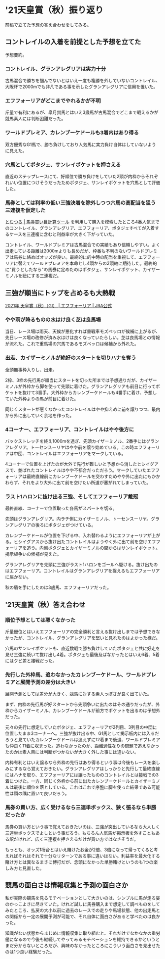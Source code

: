 # '21天皇賞（秋）振り返り

<!-- https://note.com/mistbind_artisan/n/n99397b5dfec8 -->

前稿で立てた予想の答え合わせをしてみる。

## コントレイルの入着を前提とした予想を立てた

予想要約。

### コントレイル、グランアレグリアは実力十分

古馬混合で勝ちを掴んでないとはいえ一度も複勝を外していないコントレイル、大阪杯で2000mでも非凡である事を示したグランアレグリアに信用を置いた。

### エフフォーリアがどこまでやれるかが不明

斤量で有利にあるが、皐月賞馬とはいえ3歳馬が古馬混合でどこまで戦えるかが競馬素人には判断困難だった。

### ワールドプレミア、カレンブーケドールも3着内はあり得る

双方優秀なG1馬で、勝ち負けしており人気馬に実力負け自体はしていないように見えた。

### 穴馬としてポタジェ、サンレイポケットを押さえる

直近のステップレースにて、好順位で勝ち負けをしていた2頭が内枠からそれぞれいい位置につけそうだったためポタジェ、サンレイポケットを穴馬として評価した。

### 馬券としては利率の低い三強決着を除外しつつ穴馬の高配当を狙う三連複を仮定した

[とむつる | 馬券買い目計算ツール](https://tom.tokyokeibajo.com/baken) を利用して購入を模索したところ4番人気までのコントレイル、グランアレグリア、エフフォーリア、ポタジェすべてが入着するケースを三連複に含むと利益率が大きく下がっていた。

コントレイル、ワールドプレミアは古馬混合での実績もあり信頼しやすい。よく出走している距離は2000mよりも長めだが、枠番も不利のないワールドプレミアは馬券に絡めばオッズが良い。最終的に的中時の配当を重視して、エフフォーリアに替えてワールドプレミアを本命とし4頭からの2頭軸に期待した。最終的に"買うとしたなら"の馬券に定めたのはポタジェ、サンレイポケット、カイザーミノルを紐にする三連複だ。

## 三強が順当にトップを占めるも大熱戦

[2021年 天皇賞（秋）（GⅠ） | エフフォーリア | JRA公式](https://www.youtube.com/watch?v=GeOEdIzxRI4)

### やや雨が降るものの水はけ良く芝は良馬場

当日、レース場は雨天、天候が悪化すれば重戦車モズベッロが候補に上がるが、先日レース場の改修が済み水はけは良くなっていたらしい。芝は良馬場との情報が流れた。これで重馬場の穴馬であるモズベッロは候補から外れた。

### 出走、カイザーミノルが絶好のスタートを切りハナを奪う

全頭無事枠入りし、出走。

2枠、3枠の先行馬が順当にスタートを切った所までは予想通りだが、カイザーミノルが外枠から脚を使って先頭に着けた。グランアレグリアも前目に行ってポケットを抜けて3番手。大外枠からカレンブーケドールも4番手に着け、予想していた外枠よりの馬が前目に着けた。

同じくスタートが悪くなかったコントレイルはやや抑えめに前を譲りつつ、最内から外に出していく余地を作った。

### 4コーナー、エフフォーリア、コントレイルはやや後方に

バックストレッチを終え1000mを過ぎ、先頭カイザーミノル、2番手にはグランアレグリア。トーセンスーリヤはやや前を譲り始めている。この時エフフォーリアは中団、コントレイルはエフフォーリアをマークしている。

4コーナーで位置を上げたのが大外で先行が難しいと予想から消したヒシイグアスで、並ばれたコントレイルはやや不都合だっただろう。マークしていたエフフォーリアは最終直線前にカレンブーケドールを交わすためやや外に出たにもかかわらず、それをより大外に出て前を空けたい所道が塞がれてしまっていた。

### ラスト1ハロンに抜け出る三強、そしてエフフォーリア戴冠

最終直線、コーナーで位置取った各馬がスパートを切る。

先頭はグランアレグリア。内ラチ側にカイザーミノル、トーセンスーリヤ。グランアレグリアの後ろにポタジェがつけている。

カレンブーケドールが位置を下げる中、入れ替わるようにエフフォーリアが上がる。ヒシイグアスから抜け出たコントレイルはようやく外に出て前を空けエフフォーリアを追う。内側ポタジェとカイザーミノルの間からはサンレイポケット。掲示板争いの候補が見えた。

グランアレグリアを先頭に三強がラスト1ハロンをゴールへ駆ける。抜け出たのはエフフォーリア。コントレイルはグランアレグリアを捉えるもエフフォーリアに届かない。

秋の盾を手にしたのは3歳馬、エフフォーリアだった。

## '21天皇賞（秋）答え合わせ

### 順位予想としては悪くなかった

斤量優位とはいえエフフォーリアの完全勝利と言える抜け出しまでは予想できなかったが、コントレイル、グランアレグリアを堅いと見れたのはよかった様だ。

穴馬のサンレイポケットも、直近数戦で勝ち負けしていたポタジェと共に好走を見せ三強に続いて抜け出し4着。ポタジェも最後及ばなかったとはいえ6着、5着にはクビ差と接戦だった。

### 先行した外枠馬、追わなかったカレンブーケドール、ワールドプレミアと展開予測の差分は大きい

展開予測としては差分が大きく、競馬に対する素人っぽさが良く出ていた。

まず、内枠の先行馬が好スタートから先頭争いに出たのはその通りだったが、外枠からカイザーミノル、カレンブーケドールが前方でポケットを出るのは予想外だった。

元々の先行に想定していたポタジェ、エフフォーリアが2列目、3列目の中団に位置したまま3コーナーへ。三強が抜け出る中、G1馬として掲示板内には入るだろうと見ていたカレンブーケドールは追えずに12着まで後退、ワールドプレミアも仲良く11着に収まった。追わなかったのか、距離適性なりの問題で追えなかったのかは素人目には判断がつかないが大きく外した事には違いない。

内枠有利とはいえ譲るなら外枠の先行はあり得るという事は今後もレースを楽しみにするなら覚えておきたい。グランアレグリアはしっかりと先行して最終直線にはハナを取り、エフフォーリアには譲ったもののコントレイルとは接戦での3着につけた。一方、同じく外枠から前に出たカレンブーケドールとカイザーミノルは最後に順位を落としている。これはこれで序盤に脚を使った結果である可能性は頭の隅に置いて良いだろう。

### 馬券の買い方、広く受けるなら三連単ボックス、狭く張るなら単勝だったか

馬券の買い方という事で覚えておきたいのは、三強が突出しているなら大人しく三連単ボックスでよしという事だろう。もちろん人気馬が掲示板を外すこともある訳だけれど、広く三連複を押さえるだけが買い方ではなさそうだ。

もっとも、オッズ1桁台とはいえ賭けたお金が2倍、3倍になって帰ってくると考えればそれはそれで十分なリターンである事に違いはない。利益率を最大化する賭け方とは異なるまさに博打だが、念頭になかった単勝賭けというのも1つの楽しみ方と見直した。

## 競馬の面白さは情報収集と予測の面白さか

私が実際の競馬を見るモチベーションとして大きいのは、シンプルに馬が走る姿のかっこよさに尽きていた。けれど試しに馬券購入まで想定して調べものをしてみたところ、払戻の大小以前に過去のレースでの走りや馬場状態、他の出走馬との関係から一定の展開予測が可能で、それ自体に面白さがあると学べたのは良かった。

知識がない状態からまじめに情報収集に取り組むと、それだけでなかなかの重労働になるので今後も継続してやってみるモチベーションを維持できるかというとまだ分からないところだが、興味のなかったところにこういう面白さを見出せたのは1つ良い経験だった。
